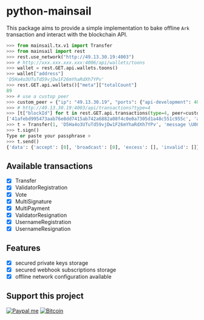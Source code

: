 # python-mainsail

This package aims to provide a simple implementation to bake offline `Ark`
transaction and interact with the blockchain API.

```python
>>> from mainsail.tx.v1 import Transfer
>>> from mainsail import rest
>>> rest.use_network("http://49.13.30.19:4003")
>>> # http://xxx.xxx.xxx.xxx:4006/api/wallets/toons
>>> wallet = rest.GET.api.wallets.toons()
>>> wallet["address"]
'D5Ha4o3UTuTd59vjDw1F26mYhaRdXh7YPv'
>>> rest.GET.api.wallets()["meta"]["totalCount"]
89
>>> # use a custop peer
>>> custom_peer = {"ip": "49.13.30.19", "ports": {"api-development": 4003}}
>>> # http://49.13.30.19:4003/api/transactions?type=4
>>> [t["blockId"] for t in rest.GET.api.transactions(type=4, peer=custom_peer)["data"]]
['41afebd995473aab76e8dd7415ab742a6882a08f4c0e0a7305d1a48c551c955c', 'aff37ad0288fadc9d5fdec584d1affab2df0021e86cde3ecb2ba263d6deba3cc']
>>> t = Transfer(1, 'D5Ha4o3UTuTd59vjDw1F26mYhaRdXh7YPv', 'message \U0001f919')
>>> t.sign()
Type or paste your passphrase >
>>> t.send()
{'data': {'accept': [0], 'broadcast': [0], 'excess': [], 'invalid': []}}
```

## Available transactions

* [x] Transfer
* [x] ValidatorRegistration
* [x] Vote
* [x] MultiSignature
* [x] MultiPayment
* [x] ValidatorResignation
* [x] UsernameRegistration
* [x] UsernameResignation

## Features

* [x] secured private keys storage
* [x] secured webhook subscriptions storage
* [x] offline network configuration available

## Support this project

<!-- [![Liberapay receiving](https://img.shields.io/liberapay/goal/Toons?logo=liberapay)](https://liberapay.com/Toons/donate) -->
[![Paypal me](https://img.shields.io/badge/PayPal-toons-00457C?logo=paypal&logoColor=white)](https://paypal.me/toons)
[![Bitcoin](https://img.shields.io/badge/Donate-bc1q6aqr0hfq6shwlaux8a7ydvncw53lk2zynp277x-ff9900?logo=bitcoin)](https://github.com/Moustikitos/python-mainsail/blob/master/docs/img/bc1q6aqr0hfq6shwlaux8a7ydvncw53lk2zynp277x.png)
